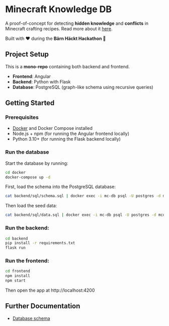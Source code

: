 # Minecraft Knowledge DB

A proof-of-concept for detecting **hidden knowledge** and **conflicts** in Minecraft crafting recipes.
Read more about it [here](docs/CHALLENGE.md).

Built with ❤️ during the **Bärn Häckt Hackathon 🐻**

## Project Setup

This is a **mono-repo** containing both backend and frontend.

- **Frontend**: Angular
- **Backend**: Python with Flask
- **Database**: PostgreSQL (graph-like schema using recursive queries)

## Getting Started

### Prerequisites

- [Docker](https://www.docker.com/) and Docker Compose installed
- Node.js + npm (for running the Angular frontend locally)
- Python 3.10+ (for running the Flask backend locally)

### Run the database

Start the database by running:

```bash
cd docker
docker-compose up -d
```

First, load the schema into the PostgreSQL database:

```bash
cat backend/sql/schema.sql | docker exec -i mc-db psql -U postgres -d mcdb
```

Then load the seed data:

```bash
cat backend/sql/data.sql | docker exec -i mc-db psql -U postgres -d mcdb
```

###  Run the backend:
```bash
cd backend
pip install -r requirements.txt
flask run
```

###  Run the frontend:
```bash
cd frontend
npm install
npm start
```

Then open the app at http://localhost:4200

## Further Documentation

- [Database schema](docs/SCHEMA.md)
